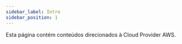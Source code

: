```yaml
---
sidebar_label: Intro
sidebar_position: 1
---
```


Esta página contém conteúdos direcionados à Cloud Provider AWS.